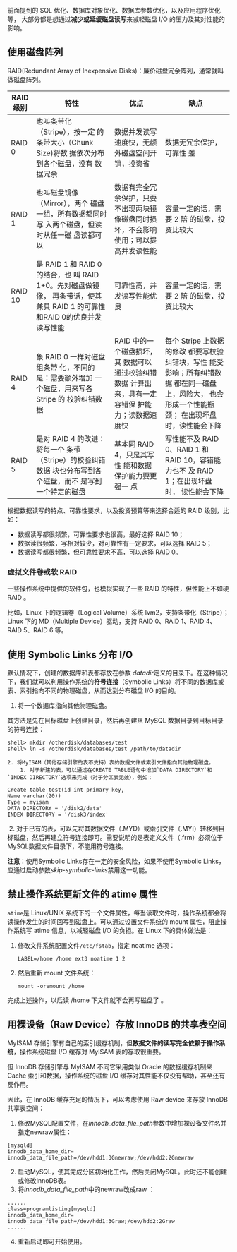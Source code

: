 前面提到的 SQL 优化、数据库对象优化、数据库参数优化，以及应用程序优化等， 大部分都是想通过**减少或延缓磁盘读写**来减轻磁盘 I/O 的压力及其对性能的影响。

## 使用磁盘阵列

RAID(Redundant Array of Inexpensive Disks)：廉价磁盘冗余阵列，通常就叫做磁盘阵列。

| RAID 级别 | 特性                                                         | 优点                                                         | 缺点                                                         |
| --------- | ------------------------------------------------------------ | ------------------------------------------------------------ | ------------------------------------------------------------ |
| RAID 0    | 也叫条带化（Stripe），按一定 的条带大小（Chunk Size)将数 据依次分布到各个磁盘，没有 数据冗余 | 数据并发读写速度快，无额 外磁盘空间开销，投资省              | 数据无冗余保护，可靠性 差                                    |
| RAID 1    | 也叫磁盘镜像（Mirror），两个 磁盘一组，所有数据都同时写 入两个磁盘，但读时从任一磁 盘读都可以 | 数据有完全冗余保护，只要 不出现两块镜像磁盘同时损 坏，不会影响使用；可以提 高并发读性能 | 容量一定的话，需要 2 陪 的磁盘，投资比较大                   |
| RAID 10   | 是 RAID 1 和 RAID 0 的结合，也 叫 RAID 1+0。先对磁盘做镜像， 再条带话，使其兼具 RAID 1 的可靠性和RAID 0的优良并发读写性能 | 可靠性高，并发读写性能优 良                                  | 容量一定的话，需要 2 陪 的磁盘，投资比较大                   |
| RAID 4    | 象 RAID 0 一样对磁盘组条带 化，不同的是：需要额外增加 一个磁盘，用来写各 Stripe 的 校验纠错数据 | RAID 中的一个磁盘损坏，其 数据可以通过校验纠错数据 计算出来，具有一定容错保 护能力；读数据速度快 | 每个 Stripe 上数据的修改 都要写校验纠错块，写性 能受影响；所有纠错数据 都在同一磁盘上，风险大， 也会形成一个性能瓶颈； 在出现坏盘时，读性能会下降 |
| RAID 5    | 是对 RAID 4 的改进：将每一个 条带（Stripe）的校验纠错数据 块也分布写到各个磁盘，而不 是写到一个特定的磁盘 | 基本同 RAID 4，只是其写性 能和数据保护能力要更强一 点        | 写性能不及 RAID 0、RAID 1 和 RAID 10，容错能力也不 及 RAID 1；在出现坏盘时， 读性能会下降 |

根据数据读写的特点、可靠性要求，以及投资预算等来选择合适的 RAID 级别，比如：

- 数据读写都很频繁，可靠性要求也很高，最好选择 RAID 10；
- 数据读很频繁，写相对较少，对可靠性有一定要求，可以选择 RAID 5；
- 数据读写都很频繁，但可靠性要求不高，可以选择 RAID 0。

### 虚拟文件卷或软 RAID 

一些操作系统中提供的软件包，也模拟实现了一些 RAID 的特性，但性能上不如硬 RAID 。

比如，Linux 下的逻辑卷（Logical Volume）系统 lvm2，支持条带化（Stripe）；Linux 下的 MD（Multiple Device）驱动，支持 RAID 0、RAID 1、RAID 4、RAID 5、RAID 6 等。 

## 使用 Symbolic Links 分布 I/O 

默认情况下，创建的数据库和表都存放在参数 *datadir*定义的目录下。在这种情况下，我们就可以利用操作系统的**符号连接**（Symbolic Links）将不同的数据库或表、索引指向不同的物理磁盘，从而达到分布磁盘 I/O 的目的。 

1. 将一个数据库指向其他物理磁盘。 

其方法是先在目标磁盘上创建目录，然后再创建从 MySQL 数据目录到目标目录的符号连接： 

```shell
shell> mkdir /otherdisk/databases/test
shell> ln -s /otherdisk/databases/test /path/to/datadir
```

 	2. 将MyISAM（其他存储引擎的表不支持）表的数据文件或索引文件指向其他物理磁盘。 
      	1. 对于新建的表，可以通过在CREATE TABLE语句中增加`DATA DIRECTORY`和`INDEX DIRECTORY`选项来完成（对于分区表无效），例如： 

```mysql
Create table test(id int primary key,
Name varchar(20))
Type = myisam
DATA DIRECTORY = '/disk2/data'
INDEX DIRECTORY = '/disk3/index'
```

​		2. 对于已有的表，可以先将其数据文件（.MYD）或索引文件（.MYI）转移到目标磁盘，然后再建立符号连接即可。需要说明的是表定义文件（.frm）必须位于MySQL数据文件目录下，不能用符号连接。 

**注意**：使用Symbolic Links存在一定的安全风险，如果不使用Symbolic Links，应通过启动参数*skip-symbolic-links*禁用这一功能。 

## 禁止操作系统更新文件的 atime 属性 

`atime`是 Linux/UNIX 系统下的一个文件属性，每当读取文件时，操作系统都会将读操作发生的时间回写到磁盘上。可以通过设置文件系统的 mount 属性，阻止操作系统写 atime 信息，以减轻磁盘 I/O 的负担。在 Linux 下的具体做法是：

1. 修改文件系统配置文件`/etc/fstab`，指定 noatime 选项：

    ```
    LABEL=/home /home ext3 noatime 1 2
    ```

2. 然后重新 mount 文件系统：

    ```shell
    mount -oremount /home
    ```

完成上述操作，以后读 /home 下文件就不会再写磁盘了 。

## 用裸设备（Raw Device）存放 InnoDB 的共享表空间 

MyISAM 存储引擎有自己的索引缓存机制，但**数据文件的读写完全依赖于操作系统**，操作系统磁盘 I/O 缓存对 MyISAM 表的存取很重要。

但 InnoDB 存储引擎与 MyISAM 不同它采用类似 Oracle 的数据缓存机制来 Cache 索引和数据，操作系统的磁盘 I/O 缓存对其性能不仅没有帮助，甚至还有反作用。 

因此，在 InnoDB 缓存充足的情况下，可以考虑使用 Raw device 来存放 InnoDB 共享表空间：

1. 修改MySQL配置文件，在*innodb_data_file_path*参数中增加裸设备文件名并指定newraw属性： 

```
[mysqld]
innodb_data_home_dir=
innodb_data_file_path=/dev/hdd1:3Gnewraw;/dev/hdd2:2Gnewraw
```

2. 启动MySQL，使其完成分区初始化工作，然后关闭MySQL。此时还不能创建或修改InnoDB表。 
3. 将*innodb_data_file_path*中的newraw改成raw ：

```
......
class=programlisting[mysqld]
innodb_data_home_dir=
innodb_data_file_path=/dev/hdd1:3Graw;/dev/hdd2:2Graw
......
```

4. 重新启动即可开始使用。
